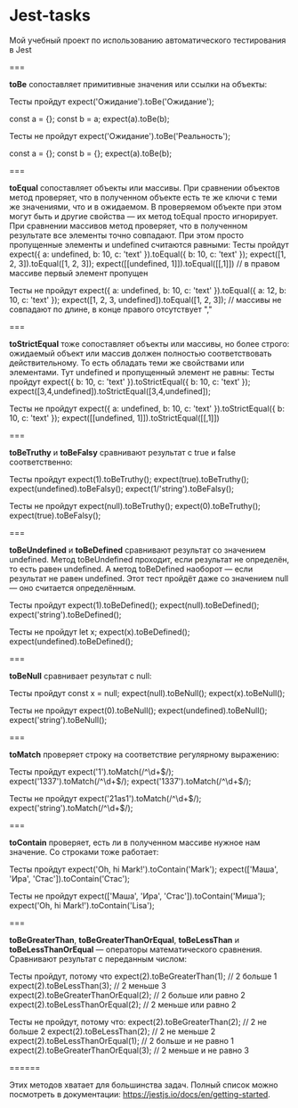 # Jest-tasks

Мой учебный проект по использованию автоматического тестирования в Jest

===

**toBe** сопоставляет примитивные значения или ссылки на объекты:

Тесты пройдут
expect('Ожидание').toBe('Ожидание');

const a = {};
const b = a;
expect(a).toBe(b);

Тесты не пройдут
expect('Ожидание').toBe('Реальность');

const a = {};
const b = {};
expect(a).toBe(b);

===

**toEqual** сопоставляет объекты или массивы.
При сравнении объектов метод проверяет, что в полученном объекте есть те же ключи с теми же значениями, что и в ожидаемом. В проверяемом объекте при этом могут быть и другие свойства — их метод toEqual просто игнорирует.
При сравнении массивов метод проверяет, что в полученном результате все элементы точно совпадают. При этом просто пропущенные элементы и undefined считаются равными:
Тесты пройдут
expect({ a: undefined, b: 10, c: 'text' }).toEqual({ b: 10, c: 'text' });
expect([1, 2, 3]).toEqual([1, 2, 3]);
expect([[undefined, 1]]).toEqual([[,1]]) // в правом массиве первый элемент пропущен

Тесты не пройдут
expect({ a: undefined, b: 10, c: 'text' }).toEqual({ a: 12, b: 10, c: 'text' });
expect([1, 2, 3, undefined]).toEqual([1, 2, 3]); // массивы не совпадают по длине, в конце правого отсутствует ","

===

**toStrictEqual** тоже сопоставляет объекты или массивы, но более строго: ожидаемый объект или массив должен полностью соответствовать действительному. То есть обладать теми же свойствами или элементами. Тут undefined и пропущенный элемент не равны:
Тесты пройдут
expect({ b: 10, c: 'text' }).toStrictEqual({ b: 10, c: 'text' });
expect([3,4,undefined]).toStrictEqual([3,4,undefined]);

Тесты не пройдут
expect({ a: undefined, b: 10, c: 'text' }).toStrictEqual({ b: 10, c: 'text' });
expect([[undefined, 1]]).toStrictEqual([[,1]])

===

**toBeTruthy** и **toBeFalsy** сравнивают результат с true и false соответственно:

Тесты пройдут
expect(1).toBeTruthy();
expect(true).toBeTruthy();
expect(undefined).toBeFalsy();
expect(1/'string').toBeFalsy();

Тесты не пройдут
expect(null).toBeTruthy();
expect(0).toBeTruthy();
expect(true).toBeFalsy();

===

**toBeUndefined** и **toBeDefined** сравнивают результат со значением undefined.
Метод toBeUndefined проходит, если результат не определён, то есть равен undefined.
А метод toBeDefined наоборот — если результат не равен undefined. Этот тест пройдёт даже со значением null — оно считается определённым.

Тесты пройдут
expect(1).toBeDefined();
expect(null).toBeDefined();
expect('string').toBeDefined();

Тесты не пройдут
let x;
expect(x).toBeDefined();
expect(undefined).toBeDefined();

===

**toBeNull** сравнивает результат с null:

Тесты пройдут
const x = null;
expect(null).toBeNull();
expect(x).toBeNull();

Тесты не пройдут
expect(0).toBeNull();
expect(undefined).toBeNull();
expect('string').toBeNull();

===

**toMatch** проверяет строку на соответствие регулярному выражению:

Тесты пройдут
expect('1').toMatch(/^\d+$/);
expect('1337').toMatch(/^\d+$/);
expect('1337').toMatch(/^\d+$/);

Тесты не пройдут
expect('21as1').toMatch(/^\d+$/);
expect('string').toMatch(/^\d+$/);

===

**toContain** проверяет, есть ли в полученном массиве нужное нам значение. Со строками тоже работает:

Тесты пройдут
expect('Oh, hi Mark!').toContain('Mark');
expect(['Маша', 'Ира', 'Стас']).toContain('Стас');

Тесты не пройдут
expect(['Маша', 'Ира', 'Стас']).toContain('Миша');
expect('Oh, hi Mark!').toContain('Lisa');

===

**toBeGreaterThan**, **toBeGreaterThanOrEqual**, **toBeLessThan** и **toBeLessThanOrEqual** — операторы математического сравнения. Сравнивают результат с переданным числом:

Тесты пройдут, потому что
expect(2).toBeGreaterThan(1); // 2 больше 1
expect(2).toBeLessThan(3); // 2 меньше 3
expect(2).toBeGreaterThanOrEqual(2); // 2 больше или равно 2
expect(2).toBeLessThanOrEqual(2); // 2 меньше или равно 2

Тесты не пройдут, потому что:
expect(2).toBeGreaterThan(2); // 2 не больше 2
expect(2).toBeLessThan(2); // 2 не меньше 2
expect(2).toBeLessThanOrEqual(1); // 2 больше и не равно 1
expect(2).toBeGreaterThanOrEqual(3); // 2 меньше и не равно 3

======

Этих методов хватает для большинства задач. Полный список можно посмотреть в документации: https://jestjs.io/docs/en/getting-started.
